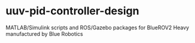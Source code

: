 # uuv-pid-controller-design
 MATLAB/Simulink scripts and ROS/Gazebo packages for BlueROV2 Heavy manufactured by Blue Robotics
